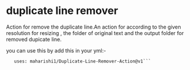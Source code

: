 # duplicate line remover

Action for remove the duplicate line.An action for  according to the given resolution for resizing , the folder of original text and the output folder for removed dupicate line.

you can use this by add this in your yml:-

```- name: Dupicate-Line Remover Action
   uses: maharishi1/Duplicate-Line-Remover-Action@v1```
